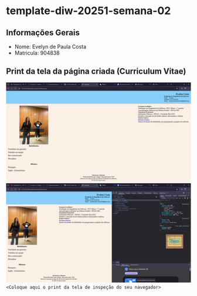 # template-diw-20251-semana-02

## Informações Gerais
- Nome: Evelyn de Paula Costa
- Matricula: 904838

## Print da tela da página criada (Curriculum Vitae)
![Tela do navegador](/telanavegador.png)
![Tela inspencionar](/inspencionarcurriculo.png)
`<Coloque aqui o print da tela de inspeção do seu navegador>`
